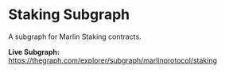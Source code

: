 # Staking Subgraph

A subgraph for Marlin Staking contracts.

**Live Subgraph:** https://thegraph.com/explorer/subgraph/marlinprotocol/staking
